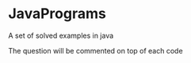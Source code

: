 # JavaPrograms
A set of solved examples in java

The question will be commented on top of each code
